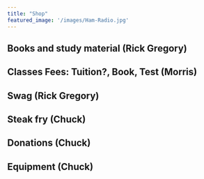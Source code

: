 ```yaml
---
title: "Shop"
featured_image: '/images/Ham-Radio.jpg'
---
```


## Books and study material (Rick Gregory)
## Classes Fees: Tuition?, Book, Test (Morris)
## Swag (Rick Gregory)
## Steak fry (Chuck)
## Donations (Chuck)
## Equipment (Chuck)
